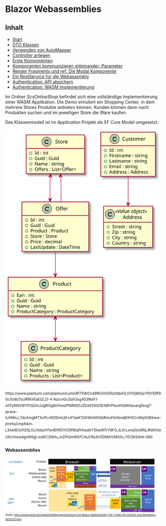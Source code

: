 # Blazor Webassemblies

## Inhalt

- [Start](10Start.md)
- [DTO Klassen](20Dtos.md)
- [Verwenden von AutoMapper](21AutoMapper.md)
- [Controller anlegen](30Controller.md)
- [Erste Komponenten](40Components.md)
- [Komponenten kommunizieren miteinander: Parameter](41Paramters.md)
- [Render Fragments und ref: Die Modal Komponente](42RenderFragments.md)
- [Ein RestService für die Webassembly](50RestService.md)
- [Authentication: API absichern](60AuthenticationApi.md)
- [Authentication: WASM Implementierung](61AuthenticationWasm.md)

Im Ordner *ScsOnlineShop* befindet sich eine vollständige Implementierung einer WASM Applikation. Die Demo simuliert ein Shopping Center, in dem mehrere Stores Produkte
anbieten können. Kunden können dann nach Produkten suchen und im jeweiligen Store
die Ware kaufen.

Das Klassenmodell ist im *Application* Projekt als EF Core Model umgesetzt:

![](klassenmodell20211127.svg)

<sup>
https://www.plantuml.com/plantuml/uml/dP71IWCn48RlUOhSfIzGbbAfLOIYGjM3jxYPjYERf6GcXo9zTsURf4XKaEQI_D-4-NzcviGcSdA3sg453MxF1-s0Ty6IKlrWYFIQGmJzgRISgtkhfnezPtMNSDJZbS63SI20EABVPlIusK0aWIiaxavgfeugT-qcava-iUAMnJ_TdcAmgMTXvPLnRZtDmUjFx4TaeKTdXWnNXlXbRmsFbHkvdj61H5CvWqGhBSww-jImHIuCmpR4m-L3AetEOofQ1jLOLOkbyHTwrB1IROYO5PBtqfHhaaKY3kwl9TrY9FO_tLVcLxnq1eU6NLiRWKXeUKcmiwa4gxW6gl-xxjKC2NHu_m2PtQm6N7C4uCRa3VSDMI0VMXIIv_YD7jKSl4rk-080
<sup>


## Webassemblies

![](wasm_architektur.jpg)
<sup>
Quelle: https://www.heise.de/ratgeber/Webprogrammierung-mit-Blazor-WebAssembly-Teil-1-Web-API-Aufrufe-und-Rendering-4932237.html
</sup>
